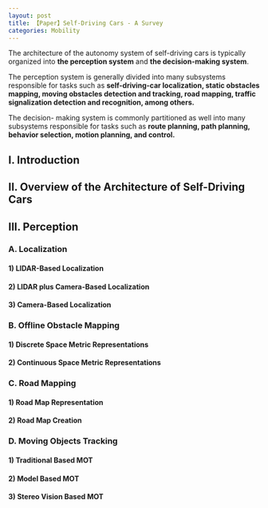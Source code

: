 ```yaml
---
layout: post
title: 【Paper】Self-Driving Cars - A Survey
categories: Mobility
---
```


The architecture of the autonomy system of self-driving cars is typically organized into **the perception system** and **the decision-making system**.

The perception system is generally divided into many subsystems responsible for tasks such as **self-driving-car localization, static obstacles mapping, moving obstacles detection and tracking, road mapping, traffic signalization detection and recognition, among others.**

The decision- making system is commonly partitioned as well into many subsystems responsible for tasks such as **route planning, path planning, behavior selection, motion planning, and control.**

## I. Introduction

## II. Overview of the Architecture of Self-Driving Cars

## III. Perception

### A. Localization

#### 1) LIDAR-Based Localization

#### 2) LIDAR plus Camera-Based Localization

#### 3) Camera-Based Localization

### B. Offline Obstacle Mapping

#### 1) Discrete Space Metric Representations

#### 2) Continuous Space Metric Representations

### C. Road Mapping

#### 1) Road Map Representation

#### 2) Road Map Creation

### D. Moving Objects Tracking

#### 1) Traditional Based MOT

#### 2) Model Based MOT

#### 3) Stereo Vision Based MOT


